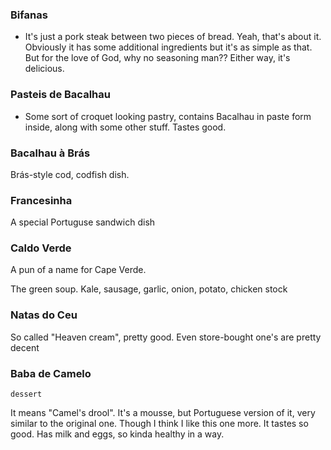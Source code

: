 
### Bifanas
- It's just a pork steak between two pieces of bread. Yeah, that's about it. Obviously it has some additional ingredients but it's as simple as that. But for the love of God, why no seasoning man?? Either way, it's delicious.

### Pasteis de Bacalhau
- Some sort of croquet looking pastry, contains Bacalhau in paste form inside, along with some other stuff. Tastes good.

### Bacalhau à Brás
Brás-style cod, codfish dish.

### Francesinha
A special Portuguse sandwich dish

### Caldo Verde

A pun of a name for Cape Verde.

The green soup. Kale, sausage, garlic, onion, potato, chicken stock

### Natas do Ceu

So called "Heaven cream", pretty good. Even store-bought one's are pretty decent

### Baba de Camelo
`dessert`

It means "Camel's drool". It's a mousse, but Portuguese version of it, very similar to the original one. Though I think I like this one more. It tastes so good. Has milk and eggs, so kinda healthy in a way.